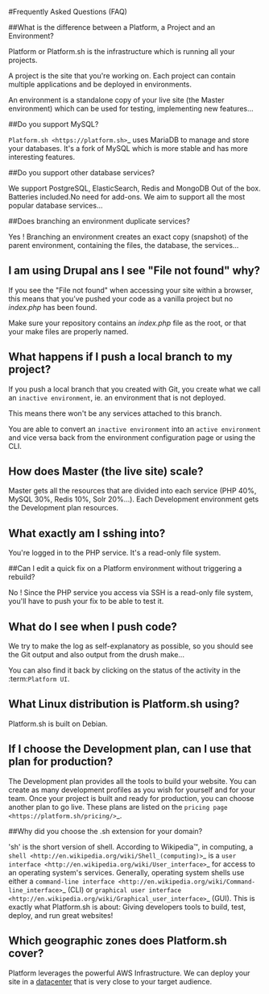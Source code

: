 #Frequently Asked Questions (FAQ)

##What is the difference between a Platform, a Project and an Environment?

Platform or Platform.sh is the infrastructure which is running all your projects.

A project is the site that you're working on. Each project can contain multiple applications and be deployed in environments.

An environment is a standalone copy of your live site (the Master environment) which can be used for testing, implementing new features...

##Do you support MySQL?


`Platform.sh <https://platform.sh>`_ uses MariaDB to manage and store your databases. It's a fork of MySQL which is more stable and has more interesting features.

##Do you support other database services?

We support PostgreSQL, ElasticSearch, Redis and MongoDB Out of the box. Batteries included.No need for add-ons. We aim to support all the most popular database services...

##Does branching an environment duplicate services?

Yes ! Branching an environment creates an exact copy (snapshot) of the parent environment, containing the files, the database, the services...

## I am using Drupal ans  I see "File not found" why?

If you see the "File not found" when accessing your site within a browser, this means that you’ve pushed your code as a vanilla project but no *index.php* has been found.

Make sure your repository contains an *index.php* file as the root, or that your make files are properly named.

## What happens if I push a local branch to my project?

If you push a local branch that you created with Git, you create what we call an `inactive environment`, ie. an environment that is not deployed.

This means there won't be any services attached to this branch.

You are able to convert an `inactive environment` into an `active environment` and vice versa back from the environment configuration page or using the CLI.

## How does Master  (the live site) scale?

Master gets all the resources that are divided into each service (PHP 40%, MySQL 30%, Redis 10%, Solr 20%…). Each Development environment gets the Development plan resources.

## What exactly am I sshing into?

You're logged in to the PHP service. It's a read-only file system. 

##Can I edit a quick fix on a Platform environment without triggering a rebuild?

No ! Since the PHP service you access via SSH is a read-only file system, you'll have to push your fix to be able to test it.

## What do I see when I push code?

We try to make the log as self-explanatory as possible, so you should see the Git output and also output from the drush make...

You can also find it back by clicking on the status of the activity in the :term:`Platform UI`.

## What Linux distribution is Platform.sh using?

Platform.sh is built on Debian.

## If I choose the Development plan, can I use that plan for production?

The Development plan provides all the tools to build your website. You can create as many development profiles as you wish for yourself and for your team.
Once your project is built and ready for production, you can choose another plan to go live. These plans are listed on the `pricing page <https://platform.sh/pricing/>`_.

##Why did you choose the .sh extension for your domain?

'sh' is the short version of shell.
According to Wikipedia™, in computing, a `shell <http://en.wikipedia.org/wiki/Shell_(computing)>`_ is a `user interface <http://en.wikipedia.org/wiki/User_interface>`_ for access to an operating system's services. Generally, operating system shells use either a `command-line interface <http://en.wikipedia.org/wiki/Command-line_interface>`_ (CLI) or `graphical user interface <http://en.wikipedia.org/wiki/Graphical_user_interface>`_ (GUI).
This is exactly what Platform.sh is about: Giving developers tools to build, test, deploy, and run great websites!

## Which geographic zones does Platform.sh cover?

Platform leverages the powerful AWS Infrastructure.
We can deploy your site in a  [datacenter](https://aws.amazon.com/about-aws/globalinfrastructure/regional-product-services/) that is very close to your target audience.

